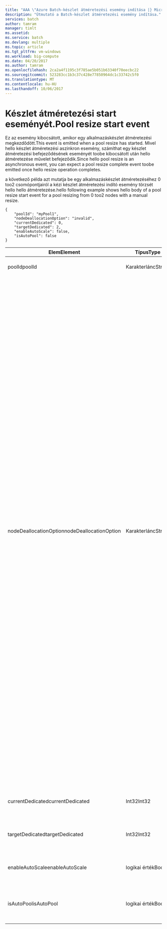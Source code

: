 ```yaml
---
title: "AAA \"Azure Batch-készlet átméretezési esemény indítása |} Microsoft dokumentumok\""
description: "Útmutató a Batch-készlet átméretezési esemény indítása."
services: batch
author: tamram
manager: timlt
ms.assetid: 
ms.service: batch
ms.devlang: multiple
ms.topic: article
ms.tgt_pltfrm: vm-windows
ms.workload: big-compute
ms.date: 04/20/2017
ms.author: tamram
ms.openlocfilehash: 2ca2a4f1195c3f785ae5b051b63340f70eecbc22
ms.sourcegitcommit: 523283cc1b3c37c428e77850964dc1c33742c5f0
ms.translationtype: MT
ms.contentlocale: hu-HU
ms.lasthandoff: 10/06/2017
---
```

# <a name="pool-resize-start-event"></a><span data-ttu-id="d42b0-103">Készlet átméretezési start eseményét.</span><span class="sxs-lookup"><span data-stu-id="d42b0-103">Pool resize start event</span></span>

 <span data-ttu-id="d42b0-104">Ez az esemény kibocsátott, amikor egy alkalmazáskészlet átméretezési megkezdődött.</span><span class="sxs-lookup"><span data-stu-id="d42b0-104">This event is emitted when a pool resize has started.</span></span> <span data-ttu-id="d42b0-105">Mivel hello készlet átméretezési aszinkron esemény, számíthat egy készlet átméretezési befejeződésének eseményét toobe kibocsátott után hello átméretezése művelet befejeződik.</span><span class="sxs-lookup"><span data-stu-id="d42b0-105">Since hello pool resize is an asynchronous event, you can expect a pool resize complete event toobe emitted once hello resize operation completes.</span></span>

 <span data-ttu-id="d42b0-106">a következő példa azt mutatja be egy alkalmazáskészlet átméretezéséhez 0 too2 csomópontjairól a kézi készlet átméretezési indító esemény törzsét hello hello átméretezése.</span><span class="sxs-lookup"><span data-stu-id="d42b0-106">hello following example shows hello body of a pool resize start event for a pool resizing from 0 too2 nodes with a manual resize.</span></span>

```
{
    "poolId": "myPool1",
    "nodeDeallocationOption": "invalid",
    "currentDedicated": 0,
    "targetDedicated": 2,
    "enableAutoScale": false,
    "isAutoPool": false
}
```

|<span data-ttu-id="d42b0-107">Elem</span><span class="sxs-lookup"><span data-stu-id="d42b0-107">Element</span></span>|<span data-ttu-id="d42b0-108">Típus</span><span class="sxs-lookup"><span data-stu-id="d42b0-108">Type</span></span>|<span data-ttu-id="d42b0-109">Megjegyzések</span><span class="sxs-lookup"><span data-stu-id="d42b0-109">Notes</span></span>|
|-------------|----------|-----------|
|<span data-ttu-id="d42b0-110">poolId</span><span class="sxs-lookup"><span data-stu-id="d42b0-110">poolId</span></span>|<span data-ttu-id="d42b0-111">Karakterlánc</span><span class="sxs-lookup"><span data-stu-id="d42b0-111">String</span></span>|<span data-ttu-id="d42b0-112">hello készlet hello azonosítója.</span><span class="sxs-lookup"><span data-stu-id="d42b0-112">hello id of hello pool.</span></span>|
|<span data-ttu-id="d42b0-113">nodeDeallocationOption</span><span class="sxs-lookup"><span data-stu-id="d42b0-113">nodeDeallocationOption</span></span>|<span data-ttu-id="d42b0-114">Karakterlánc</span><span class="sxs-lookup"><span data-stu-id="d42b0-114">String</span></span>|<span data-ttu-id="d42b0-115">Itt adhatja meg, ha lehetséges, hogy lehet csomópontokat eltávolítani hello készletből, ha hello készlet méretének csökkentése.</span><span class="sxs-lookup"><span data-stu-id="d42b0-115">Specifies when nodes may be removed from hello pool, if hello pool size is decreasing.</span></span><br /><br /> <span data-ttu-id="d42b0-116">Lehetséges értékek:</span><span class="sxs-lookup"><span data-stu-id="d42b0-116">Possible values are:</span></span><br /><br /> <span data-ttu-id="d42b0-117">**requeue** – leállítja a futó tevékenységeket, és újra a várólistába helyezi őket.</span><span class="sxs-lookup"><span data-stu-id="d42b0-117">**requeue** – Terminate running tasks and requeue them.</span></span> <span data-ttu-id="d42b0-118">hello feladatok hello feladat engedélyezésekor fognak újra futni.</span><span class="sxs-lookup"><span data-stu-id="d42b0-118">hello tasks will run again when hello job is enabled.</span></span> <span data-ttu-id="d42b0-119">Tevékenységek leállítása után rögtön csomópontjának eltávolítására.</span><span class="sxs-lookup"><span data-stu-id="d42b0-119">Remove nodes as soon as tasks have been terminated.</span></span><br /><br /> <span data-ttu-id="d42b0-120">**Állítsa le** – az éppen futó feladatok megszakítását.</span><span class="sxs-lookup"><span data-stu-id="d42b0-120">**terminate** – Terminate running tasks.</span></span> <span data-ttu-id="d42b0-121">hello tevékenységeket nem futtatja újra.</span><span class="sxs-lookup"><span data-stu-id="d42b0-121">hello tasks will not run again.</span></span> <span data-ttu-id="d42b0-122">Tevékenységek leállítása után rögtön csomópontjának eltávolítására.</span><span class="sxs-lookup"><span data-stu-id="d42b0-122">Remove nodes as soon as tasks have been terminated.</span></span><br /><br /> <span data-ttu-id="d42b0-123">**taskcompletion** – jelenleg futó feladatok toocomplete engedélyezése.</span><span class="sxs-lookup"><span data-stu-id="d42b0-123">**taskcompletion** – Allow currently running tasks toocomplete.</span></span> <span data-ttu-id="d42b0-124">Nem ütemez újabb tevékenységeket való várakozás során.</span><span class="sxs-lookup"><span data-stu-id="d42b0-124">Schedule no new tasks while waiting.</span></span> <span data-ttu-id="d42b0-125">Távolítsa el a csomópontok, ha minden feladat befejeződött.</span><span class="sxs-lookup"><span data-stu-id="d42b0-125">Remove nodes when all tasks have completed.</span></span><br /><br /> <span data-ttu-id="d42b0-126">**Retaineddata** – lehetővé teszi a futó feladatok toocomplete, majd várja meg, hogy minden tevékenység adatok megőrzési időszak tooexpire.</span><span class="sxs-lookup"><span data-stu-id="d42b0-126">**Retaineddata** - Allow currently running tasks toocomplete, then wait for all task data retention periods tooexpire.</span></span> <span data-ttu-id="d42b0-127">Nem ütemez újabb tevékenységeket való várakozás során.</span><span class="sxs-lookup"><span data-stu-id="d42b0-127">Schedule no new tasks while waiting.</span></span> <span data-ttu-id="d42b0-128">Csomópontjának eltávolítására, ha az összes feladat megőrzési időszak lejárt.</span><span class="sxs-lookup"><span data-stu-id="d42b0-128">Remove nodes when all task retention periods have expired.</span></span><br /><br /> <span data-ttu-id="d42b0-129">hello alapértelmezett értéke requeue.</span><span class="sxs-lookup"><span data-stu-id="d42b0-129">hello default value is requeue.</span></span><br /><br /> <span data-ttu-id="d42b0-130">Ha hello mérete növekszik, akkor hello értéke túl**érvénytelen**.</span><span class="sxs-lookup"><span data-stu-id="d42b0-130">If hello pool size is increasing then hello value is set too**invalid**.</span></span>|
|<span data-ttu-id="d42b0-131">currentDedicated</span><span class="sxs-lookup"><span data-stu-id="d42b0-131">currentDedicated</span></span>|<span data-ttu-id="d42b0-132">Int32</span><span class="sxs-lookup"><span data-stu-id="d42b0-132">Int32</span></span>|<span data-ttu-id="d42b0-133">számítási csomópontok száma hello rendelve toohello készlet.</span><span class="sxs-lookup"><span data-stu-id="d42b0-133">hello number of compute nodes currently assigned toohello pool.</span></span>|
|<span data-ttu-id="d42b0-134">targetDedicated</span><span class="sxs-lookup"><span data-stu-id="d42b0-134">targetDedicated</span></span>|<span data-ttu-id="d42b0-135">Int32</span><span class="sxs-lookup"><span data-stu-id="d42b0-135">Int32</span></span>|<span data-ttu-id="d42b0-136">számítási csomópontok hello készlet igényelt hello száma.</span><span class="sxs-lookup"><span data-stu-id="d42b0-136">hello number of compute nodes that are requested for hello pool.</span></span>|
|<span data-ttu-id="d42b0-137">enableAutoScale</span><span class="sxs-lookup"><span data-stu-id="d42b0-137">enableAutoScale</span></span>|<span data-ttu-id="d42b0-138">logikai érték</span><span class="sxs-lookup"><span data-stu-id="d42b0-138">Bool</span></span>|<span data-ttu-id="d42b0-139">Meghatározza, hogy hello mérete automatikusan igazodni adott idő alatt.</span><span class="sxs-lookup"><span data-stu-id="d42b0-139">Specifies whether hello pool size automatically adjusts over time.</span></span>|
|<span data-ttu-id="d42b0-140">isAutoPool</span><span class="sxs-lookup"><span data-stu-id="d42b0-140">isAutoPool</span></span>|<span data-ttu-id="d42b0-141">logikai érték</span><span class="sxs-lookup"><span data-stu-id="d42b0-141">Bool</span></span>|<span data-ttu-id="d42b0-142">Speficies e hello készlet használatával egy feladat AutoPool mechanizmus jött létre.</span><span class="sxs-lookup"><span data-stu-id="d42b0-142">Speficies whether hello pool was created via a job's AutoPool mechanism.</span></span>|
